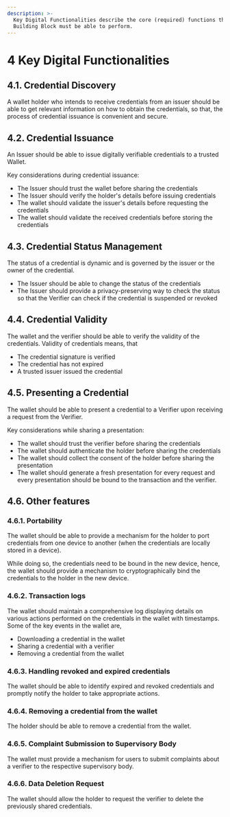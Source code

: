 ```yaml
---
description: >-
  Key Digital Functionalities describe the core (required) functions that this
  Building Block must be able to perform.
---
```


# 4 Key Digital Functionalities

## 4.1. Credential Discovery <a href="#id-1.1.-importing-credentials-into-wallet" id="id-1.1.-importing-credentials-into-wallet"></a>

A wallet holder who intends to receive credentials from an issuer should be able to get relevant information on how to obtain the credentials, so that, the process of credential issuance is convenient and secure.

## 4.2. Credential Issuance <a href="#id-1.1.-importing-credentials-into-wallet" id="id-1.1.-importing-credentials-into-wallet"></a>

An Issuer should be able to issue digitally verifiable credentials to a trusted Wallet.

Key considerations during credential issuance:

* The Issuer should trust the wallet before sharing the credentials
* The Issuer should verify the holder's details before issuing credentials
* The wallet should validate the issuer's details before requesting the credentials
* The wallet should validate the received credentials before storing the credentials

## 4.3. Credential Status Management

The status of a credential is dynamic and is governed by the issuer or the owner of the credential.

* The Issuer should be able to change the status of the credentials
* The Issuer should provide a privacy-preserving way to check the status so that the Verifier can check if the credential is suspended or revoked

## 4.4. Credential Validity

The wallet and the verifier should be able to verify the validity of the credentials. Validity of credentials means, that&#x20;

* The credential signature is verified
* The credential has not expired
* A trusted issuer issued the credential

## 4.5. Presenting a Credential

The wallet should be able to present a credential to a Verifier upon receiving a request from the Verifier.

Key considerations while sharing a presentation:

* The wallet should trust the verifier before sharing the credentials
* The wallet should authenticate the holder before sharing the credentials
* The wallet should collect the consent of the holder before sharing the presentation
* The wallet should generate a fresh presentation for every request and every presentation should be bound to the transaction and the verifier.

## 4.6. Other features

### 4.6.1. Portability

The wallet should be able to provide a mechanism for the holder to port credentials from one device to another (when the credentials are locally stored in a device).

While doing so, the credentials need to be bound in the new device, hence, the wallet should provide a mechanism to cryptographically bind the credentials to the holder in the new device.

### 4.6.2. Transaction logs

The wallet should maintain a comprehensive log displaying details on various actions performed on the credentials in the wallet with timestamps. Some of the key events in the wallet are,

* Downloading a credential in the wallet
* Sharing a credential with a verifier
* Removing a credential from the wallet

### 4.6.3. Handling revoked and expired credentials

The wallet should be able to identify expired and revoked credentials and promptly notify the holder to take appropriate actions.

### 4.6.4. Removing a credential from the wallet

The holder should be able to remove a credential from the wallet.

### **4.6.5. Complaint Submission to Supervisory Body**

The wallet must provide a mechanism for users to submit complaints about a verifier to the respective supervisory body.

### **4.6.6. Data Deletion Request**

The wallet should allow the holder to request the verifier to delete the previously shared credentials.


